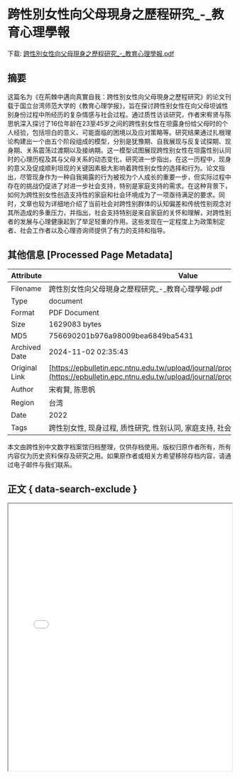 # 跨性別女性向父母現身之歷程研究_-_教育心理學報

<!-- tcd_download_link -->
下载: <a href="../跨性別女性向父母現身之歷程研究_-_教育心理學報.pdf" download>跨性別女性向父母現身之歷程研究_-_教育心理學報.pdf</a>
<!-- tcd_download_link_end -->

## 摘要

<!-- tcd_abstract -->
这篇名为《在荊棘中邁向真實自我：跨性別女性向父母現身之歷程研究》的论文刊载于国立台湾师范大学的《教育心理学报》，旨在探讨跨性别女性在向父母坦诚性别身份过程中所经历的复杂情感与社会过程。通过质性访谈研究，作者宋宥贤与陈思帆深入探讨了16位年龄在23至45岁之间的跨性别女性在坦露身份给父母时的个人经验，包括坦白的意义、可能面临的困境以及应对策略等。研究结果通过扎根理论构建出一个由五个阶段组成的模型，分别是犹豫期、自我展现与反复试探期、现身期、关系震荡过渡期以及接纳期。这一模型试图展现跨性别女性在坦露性别认同时的心理历程及其与父母关系的动态变化，研究进一步指出，在这一历程中，现身的意义及促成顺利坦现的关键因素极大影响着跨性别女性的选择和行为。论文指出，尽管现身作为一种自我揭露的行为被视为个人成长的重要一步，但实际过程中存在的挑战仍促进了对进一步社会支持，特别是家庭支持的需求。在这种背景下，如何为跨性别女性创造支持性的家庭和社会环境成为了一项亟待满足的要求。同时，文章也较为详细地介绍了当前社会对跨性别群体的认知偏差和传统性别观念对其所造成的多重压力，并指出，社会支持特别是来自家庭的关怀和理解，对跨性别者的发展与心理健康起到了举足轻重的作用。这些发现在一定程度上为政策制定者、社会工作者以及心理咨询师提供了有力的支持和指导。

<!-- tcd_abstract_end -->

## 其他信息 [Processed Page Metadata]

| Attribute       | Value                                  |
|-----------------|----------------------------------------|
| Filename        | 跨性別女性向父母現身之歷程研究_-_教育心理學報.pdf                             |
| Type            | document                                 |
| Format          | PDF Document                               |
| Size            | 1629083 bytes                           |
| MD5             | 756690201b976a98009bea6849ba5431                                  |
| Archived Date   | 2024-11-02 02:35:43                             |
| Original Link   | [https://epbulletin.epc.ntnu.edu.tw/upload/journal/prog/ea9de219_20230112.pdf](https://epbulletin.epc.ntnu.edu.tw/upload/journal/prog/ea9de219_20230112.pdf)                         |
| Author          | 宋宥賢, 陈思帆                               |
| Region          | 台湾                               |
| Date            | 2022                                 |
| Tags            | 跨性别女性, 现身过程, 质性研究, 性别认同, 家庭支持, 社会环境                                 |

本文由跨性别中文数字档案馆归档整理，仅供存档使用。版权归原作者所有，所有内容仅为历史资料保存及研究之用。如果原作者或相关方希望移除存档内容，请通过电子邮件与我们联系。

## 正文 { data-search-exclude }

<!-- tcd_main_text -->
<iframe src="../跨性別女性向父母現身之歷程研究_-_教育心理學報.pdf" width="100%" height="600px">
    <p>无法显示PDF，请下载查看。</p>
</iframe>
<!-- tcd_main_text_end -->


